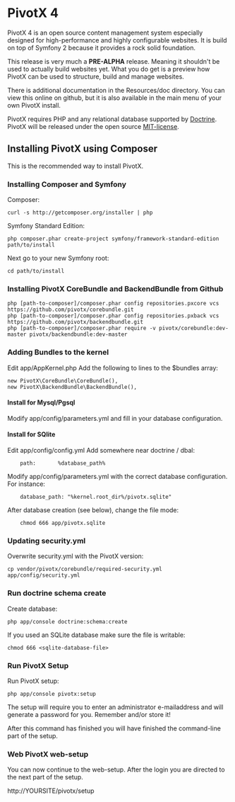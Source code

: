 PivotX 4
========

PivotX 4 is an open source content management system especially designed for high-performance and highly configurable websites.
It is build on top of Symfony 2 because it provides a rock solid foundation.

This release is very much a **PRE-ALPHA** release. Meaning it shouldn't be used to actually build websites yet.
What you do get is a preview how PivotX can be used to structure, build and manage websites.

There is additional documentation in the Resources/doc directory. You can view this online on github, but it is also available
in the main menu of your own PivotX install.

PivotX requires PHP and any relational database supported by [Doctrine](http://www.doctrine-project.org/).
PivotX will be released under the open source [MIT-license](http://opensource.org/licenses/mit-license.php).


Installing PivotX using Composer
--------------------------------

This is the recommended way to install PivotX.


### Installing Composer and Symfony

Composer:

    curl -s http://getcomposer.org/installer | php

Symfony Standard Edition:

    php composer.phar create-project symfony/framework-standard-edition path/to/install

Next go to your new Symfony root:

    cd path/to/install


### Installing PivotX CoreBundle and BackendBundle from Github

    php [path-to-composer]/composer.phar config repositories.pxcore vcs https://github.com/pivotx/corebundle.git
    php [path-to-composer]/composer.phar config repositories.pxback vcs https://github.com/pivotx/backendbundle.git
    php [path-to-composer]/composer.phar require -v pivotx/corebundle:dev-master pivotx/backendbundle:dev-master


### Adding Bundles to the kernel

Edit app/AppKernel.php
Add the following to lines to the $bundles array:

    new PivotX\CoreBundle\CoreBundle(),
    new PivotX\BackendBundle\BackendBundle(),


#### Install for Mysql/Pgsql

Modify app/config/parameters.yml and fill in your database configuration.


#### Install for SQlite

Edit app/config/config.yml
Add somewhere near doctrine / dbal:

        path:       %database_path%

Modify app/config/parameters.yml with the correct database configuration. For instance:

        database_path: "%kernel.root_dir%/pivotx.sqlite"

After database creation (see below), change the file mode:

        chmod 666 app/pivotx.sqlite


### Updating security.yml

Overwrite security.yml with the PivotX version:

    cp vendor/pivotx/corebundle/required-security.yml  app/config/security.yml


### Run doctrine schema create

Create database:

    php app/console doctrine:schema:create

If you used an SQLite database make sure the file is writable:

    chmod 666 <sqlite-database-file>


### Run PivotX Setup

Run PivotX setup:

    php app/console pivotx:setup

The setup will require you to enter an administrator e-mailaddress and will
generate a password for you. Remember and/or store it!

After this command has finished you will have finished the command-line
part of the setup.


### Web PivotX web-setup

You can now continue to the web-setup. After the login you are directed to
the next part of the setup.

http://YOURSITE/pivotx/setup

